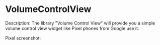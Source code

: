 # VolumeControlView

Description:
The library "Volume Control View" will provide you a simple volume control view widget like Pixel phones from Google use it.

Pixel screenshot:
